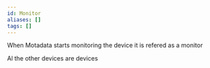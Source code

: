 ```yaml
---
id: Monitor
aliases: []
tags: []
---
```



When Motadata starts monitoring the device it is refered as a monitor

Al the other devices are devices
